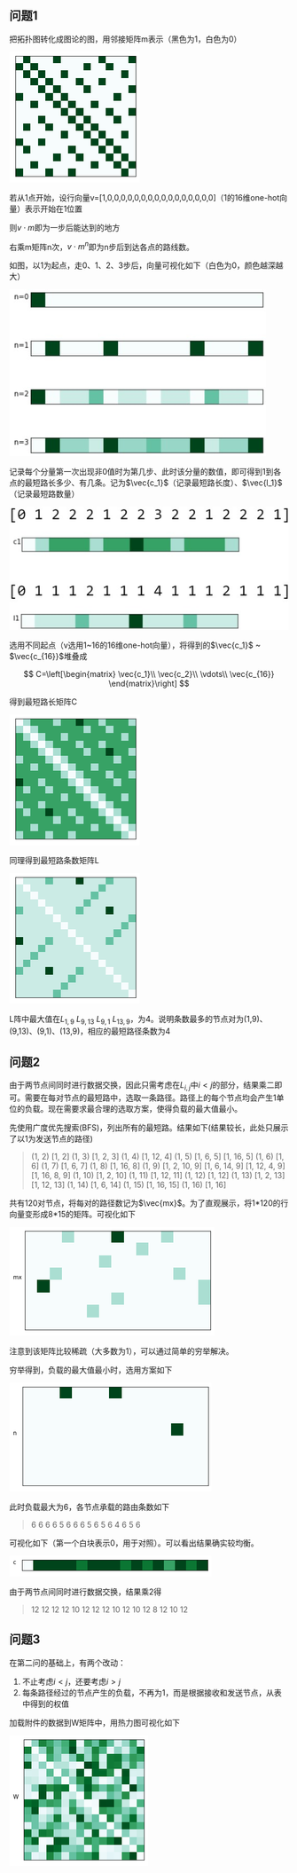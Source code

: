 ## 问题1

把拓扑图转化成图论的图，用邻接矩阵m表示（黑色为1，白色为0）

![m](m.png)

若从1点开始，设行向量v=[1,0,0,0,0,0,0,0,0,0,0,0,0,0,0,0,0]（1的16维one-hot向量）表示开始在1位置

则$v\cdot m$即为一步后能达到的地方

右乘m矩阵n次，$v\cdot m^n$即为n步后到达各点的路线数。

如图，以1为起点，走0、1、2、3步后，向量可视化如下（白色为0，颜色越深越大）

![](1.jpg)

记录每个分量第一次出现非0值时为第几步、此时该分量的数值，即可得到1到各点的最短路长多少、有几条。记为$\vec{c_1}$（记录最短路长度）、$\vec{l_1}$（记录最短路数量）

![](2.jpg)

选用不同起点（v选用1~16的16维one-hot向量），将得到的$\vec{c_1}$ ~ $\vec{c_{16}}$堆叠成

$$
C=\left[\begin{matrix}
\vec{c_1}\\
\vec{c_2}\\
\vdots\\
\vec{c_{16}}
\end{matrix}\right]
$$

得到最短路长矩阵C

![C](C.png)

同理得到最短路条数矩阵L

![L](L.png)

L阵中最大值在$L_{1,9}$ $L_{9,13}$ $L_{9,1}$ $L_{13,9}$，为4。说明条数最多的节点对为(1,9)、(9,13)、(9,1)、(13,9)，相应的最短路径条数为4

## 问题2

由于两节点间同时进行数据交换，因此只需考虑在$L_{i,j}$中$i<j$的部分，结果乘二即可。需要在每对节点的最短路中，选取一条路径。路径上的每个节点均会产生1单位的负载。现在需要求最合理的选取方案，使得负载的最大值最小。

先使用广度优先搜索(BFS)，列出所有的最短路。结果如下(结果较长，此处只展示了以1为发送节点的路径)

> (1, 2)	[1, 2]
> (1, 3)	[1, 2, 3]
> (1, 4)	[1, 12, 4]
> (1, 5)	[1, 6, 5]	[1, 16, 5]
> (1, 6)	[1, 6]
> (1, 7)	[1, 6, 7]
> (1, 8)	[1, 16, 8]
> (1, 9)	[1, 2, 10, 9]	[1, 6, 14, 9]	[1, 12, 4, 9]	[1, 16, 8, 9]
> (1, 10)	[1, 2, 10]
> (1, 11)	[1, 12, 11]
> (1, 12)	[1, 12]
> (1, 13)	[1, 2, 13]	[1, 12, 13]
> (1, 14)	[1, 6, 14]
> (1, 15)	[1, 16, 15]
> (1, 16)	[1, 16]

共有120对节点，将每对的路径数记为$\vec{mx}$。为了直观展示，将1\*120的行向量变形成8\*15的矩阵。可视化如下

![mx](mx.png)

注意到该矩阵比较稀疏（大多数为1），可以通过简单的穷举解决。

穷举得到，负载的最大值最小时，选用方案如下

![n](n.png)

此时负载最大为6，各节点承载的路由条数如下

> 6 6 6 6 5 6 6 6 5 6 5 6 4 6 5 6

可视化如下（第一个白块表示0，用于对照）。可以看出结果确实较均衡。

![cost](cost.png)

由于两节点间同时进行数据交换，结果乘2得

> 12 12 12 12 10 12 12 12 10 12 10 12 8 12 10 12

## 问题3

在第二问的基础上，有两个改动：

1. 不止考虑$i<j$，还要考虑$i>j$
2. 每条路径经过的节点产生的负载，不再为1，而是根据接收和发送节点，从表中得到的权值

加载附件的数据到W矩阵中，用热力图可视化如下

![w](w.png)